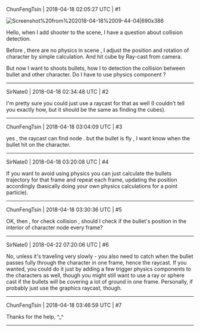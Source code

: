 ChunFengTsin | 2018-04-18 02:05:27 UTC | #1

![Screenshot%20from%202018-04-18%2009-44-04|690x386](upload://oYqWJmQGmReezgAii6YT1PW7evA.png)

Hello, 
when I add shooter to the scene, I have a question about collision detection.

Before , there are no physics in scene , I adjust the position and rotation of character by simple calculation.
And hit cube by Ray-cast from camera.

But now I want to shoots bullets, how I to detection the collision between bullet and other character.
Do I have to use physics component ?

-------------------------

SirNate0 | 2018-04-18 02:34:48 UTC | #2

I'm pretty sure you could just use a raycast for that as well (I couldn't tell you exactly how, but it should be the same as finding the cubes).

-------------------------

ChunFengTsin | 2018-04-18 03:04:09 UTC | #3

yes , the raycast can find node . but the bullet is fly , I want know when the bullet hit on the character.

-------------------------

SirNate0 | 2018-04-18 03:20:08 UTC | #4

If you want to avoid using physics you can just calculate the bullets trajectory for that frame and repeat each frame, updating the position accordingly (basically doing your own physics calculations for a point particle).

-------------------------

ChunFengTsin | 2018-04-18 03:30:36 UTC | #5

OK, then , for check collision ,  should I check if the bullet's position in the interior of character node every frame?

-------------------------

SirNate0 | 2018-04-22 07:20:06 UTC | #6

No, unless it's traveling very slowly - you also need to catch when the bullet passes fully through the character in one frame, hence the raycast. If you wanted, you could do it just by adding a few trigger physics components to the characters as well, though you might still want to use a ray or sphere cast if the bullets will be covering a lot of ground in one frame. Personally, if probably just use the graphics raycast, though.

-------------------------

ChunFengTsin | 2018-04-18 03:46:59 UTC | #7

Thanks for the help, ^_^

-------------------------

